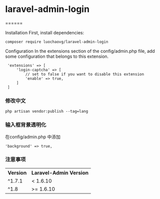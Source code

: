 # laravel-admin-login
======

Installation
First, install dependencies:

    composer require luochaovg/laravel-admin-login
 
Configuration
 In the extensions section of the config/admin.php file, add some configuration that belongs to this extension.
 
     'extensions' => [
         'login-captcha' => [
             // set to false if you want to disable this extension
             'enable' => true,
         ]
     ]
     
### 修改中文

    php artisan vendor:publish --tag=lang
    
### 输入框背景透明化

在config/admin.php 中添加 

	'background' => true,

### 注意事项
<div>
    <table border="0">
	  <tr>
	    <th>Version</th>
	    <th>Laravel-Admin Version</th>
	  </tr>
	  <tr>
	    <td>^1.7.1</td>
	    <td>< 1.6.10</td>
	  </tr>
	  <tr>
        <td>^1.8</td>
        <td>>= 1.6.10</td>
      </tr>
	</table>
</div> 
